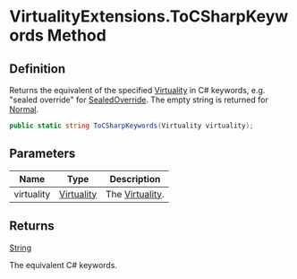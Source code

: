 # VirtualityExtensions.ToCSharpKeywords Method
## Definition

Returns the equivalent of the specified [Virtuality](MrKWatkins.Reflection.Virtuality.md) in C# keywords, e.g. &quot;sealed override&quot; for [SealedOverride](MrKWatkins.Reflection.Virtuality.md#fields). The empty string is returned for [Normal](MrKWatkins.Reflection.Virtuality.md#fields).

```c#
public static string ToCSharpKeywords(Virtuality virtuality);
```

## Parameters

| Name | Type | Description |
| ---- | ---- | ----------- |
| virtuality | [Virtuality](MrKWatkins.Reflection.Virtuality.md) | The [Virtuality](MrKWatkins.Reflection.Virtuality.md). |

## Returns

[String](https://learn.microsoft.com/en-gb/dotnet/api/System.String)

The equivalent C# keywords.
